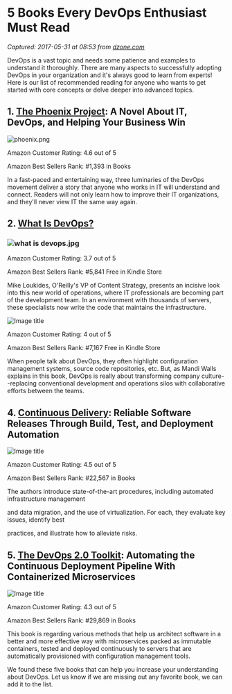 # 5 Books Every DevOps Enthusiast Must Read

_Captured: 2017-05-31 at 08:53 from [dzone.com](https://dzone.com/articles/5-books-every-devops-enthusiast-must-read?edition=304091&utm_source=Daily%20Digest&utm_medium=email&utm_campaign=dd%202017-05-30)_

DevOps is a vast topic and needs some patience and examples to understand it thoroughly. There are many aspects to successfully adopting DevOps in your organization and it's always good to learn from experts! Here is our list of recommended reading for anyone who wants to get started with core concepts or delve deeper into advanced topics.

## **1\. [The Phoenix Project](https://www.amazon.com/Phoenix-Project-DevOps-Helping-Business/dp/0988262509/ref=sr_1_1?s=books&ie=UTF8&qid=1438719679&sr=1-1&keywords=The+Phoenix+Project%3A+A+Novel+About+IT%2C+DevOps%2C+and+Helping+Your+Business+Win): A Novel About IT, DevOps, and Helping Your Business Win**

![phoenix.png](http://blog.shippable.com/hs-fs/hubfs/Blog_images/devops-resources/phoenix.png?t=1495696647287&width=310&name=phoenix.png)

Amazon Customer Rating: 4.6 out of 5

Amazon Best Sellers Rank: #1,393 in Books

In a fast-paced and entertaining way, three luminaries of the DevOps movement deliver a story that anyone who works in IT will understand and connect. Readers will not only learn how to improve their IT organizations, and they'll never view IT the same way again.

## **2\. [What Is DevOps?](https://www.amazon.com/What-DevOps-Mike-Loukides-ebook/dp/B0084HJB56/ref=sr_1_1?s=books&ie=UTF8&qid=1438719661&sr=1-1&keywords=What+is+DevOps%3F)**

### ![what is devops.jpg](http://blog.shippable.com/hs-fs/hubfs/Blog_images/devops-resources/what%20is%20devops.jpg?t=1495696647287&width=320&name=what%20is%20devops.jpg)

Amazon Customer Rating: 3.7 out of 5

Amazon Best Sellers Rank: #5,841 Free in Kindle Store

Mike Loukides, O'Reilly's VP of Content Strategy, presents an incisive look into this new world of operations, where IT professionals are becoming part of the development team. In an environment with thousands of servers, these specialists now write the code that maintains the infrastructure.

![Image title](https://dzone.com/storage/temp/5407426-3.jpg)

Amazon Customer Rating: 4 out of 5

Amazon Best Sellers Rank: #7,167 Free in Kindle Store

When people talk about DevOps, they often highlight configuration management systems, source code repositories, etc. But, as Mandi Walls explains in this book, DevOps is really about transforming company culture--replacing conventional development and operations silos with collaborative efforts between the teams.

## **4\. [Continuous Delivery](https://www.amazon.com/Continuous-Delivery-Deployment-Automation-Addison-Wesley/dp/0321601912/ref=sr_1_7?s=books&ie=UTF8&qid=1438718714&sr=1-7&keywords=DevOps): Reliable Software Releases Through Build, Test, and Deployment Automation**

![Image title](https://dzone.com/storage/temp/5407427-4.jpg)

Amazon Customer Rating: 4.5 out of 5

Amazon Best Sellers Rank: #22,567 in Books

The authors introduce state-of-the-art procedures, including automated infrastructure management

and data migration, and the use of virtualization. For each, they evaluate key issues, identify best

practices, and illustrate how to alleviate risks.

## **5\. [The DevOps 2.0 Toolkit](https://www.amazon.com/DevOps-2-0-Toolkit-Containerized-Microservices/dp/152391744X/ref=sr_1_1?ie=UTF8&qid=1495152048&sr=8-1&keywords=devops+toolkit): Automating the Continuous Deployment Pipeline With Containerized Microservices**

![Image title](https://dzone.com/storage/temp/5407428-5.jpg)

Amazon Customer Rating: 4.3 out of 5

Amazon Best Sellers Rank: #29,869 in Books

This book is regarding various methods that help us architect software in a better and more effective way with microservices packed as immutable containers, tested and deployed continuously to servers that are automatically provisioned with configuration management tools.

We found these five books that can help you increase your understanding about DevOps. Let us know if we are missing out any favorite book, we can add it to the list.
